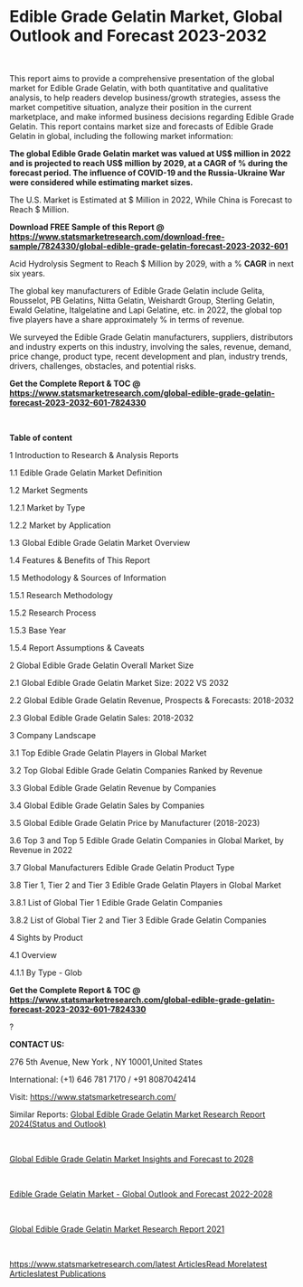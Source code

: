 <h1>Edible Grade Gelatin Market, Global Outlook and Forecast 2023-2032</h1><br/><p>This report aims to provide a comprehensive presentation of the global market for Edible Grade Gelatin, with both quantitative and qualitative analysis, to help readers develop business/growth strategies, assess the market competitive situation, analyze their position in the current marketplace, and make informed business decisions regarding Edible Grade Gelatin. This report contains market size and forecasts of Edible Grade Gelatin in global, including the following market information:</p>
 
 
 
 <p><strong>The global Edible Grade Gelatin market was valued at US$ million in 2022 and is projected to reach US$ million by 2029, at a <strong>CAGR</strong> of % during the forecast period. The influence of COVID-19 and the Russia-Ukraine War were considered while estimating market sizes.</strong></p>
 
 
 
 <p>The U.S. Market is Estimated at $ Million in 2022, While China is Forecast to Reach $ Million.</p>
 
 
 
 <p><strong>Download FREE Sample of this Report @ <a href="https://www.statsmarketresearch.com/download-free-sample/7824330/global-edible-grade-gelatin-forecast-2023-2032-601">https://www.statsmarketresearch.com/download-free-sample/7824330/global-edible-grade-gelatin-forecast-2023-2032-601</a></strong></p>
 
 
 
 <p>Acid Hydrolysis Segment to Reach $ Million by 2029, with a % <strong>CAGR</strong> in next six years.</p>
 
 
 
 <p>The global key manufacturers of Edible Grade Gelatin include Gelita, Rousselot, PB Gelatins, Nitta Gelatin, Weishardt Group, Sterling Gelatin, Ewald Gelatine, Italgelatine and Lapi Gelatine, etc. in 2022, the global top five players have a share approximately % in terms of revenue.</p>
 
 
 
 <p>We surveyed the Edible Grade Gelatin manufacturers, suppliers, distributors and industry experts on this industry, involving the sales, revenue, demand, price change, product type, recent development and plan, industry trends, drivers, challenges, obstacles, and potential risks.</p>
 
 
 
 <div><b>Get the Complete Report & TOC @ <a href="https://www.statsmarketresearch.com/global-edible-grade-gelatin-forecast-2023-2032-601-7824330">https://www.statsmarketresearch.com/global-edible-grade-gelatin-forecast-2023-2032-601-7824330</a></b></div>
 
 
 
 <p><br />
 
 <b>Table of content</b></p>
 
 
 
 <p>1 Introduction to Research & Analysis Reports<br />
 
 1.1 Edible Grade Gelatin Market Definition<br />
 
 1.2 Market Segments<br />
 
 1.2.1 Market by Type<br />
 
 1.2.2 Market by Application<br />
 
 1.3 Global Edible Grade Gelatin Market Overview<br />
 
 1.4 Features & Benefits of This Report<br />
 
 1.5 Methodology & Sources of Information<br />
 
 1.5.1 Research Methodology<br />
 
 1.5.2 Research Process<br />
 
 1.5.3 Base Year<br />
 
 1.5.4 Report Assumptions & Caveats<br />
 
 2 Global Edible Grade Gelatin Overall Market Size<br />
 
 2.1 Global Edible Grade Gelatin Market Size: 2022 VS 2032<br />
 
 2.2 Global Edible Grade Gelatin Revenue, Prospects & Forecasts: 2018-2032<br />
 
 2.3 Global Edible Grade Gelatin Sales: 2018-2032<br />
 
 3 Company Landscape<br />
 
 3.1 Top Edible Grade Gelatin Players in Global Market<br />
 
 3.2 Top Global Edible Grade Gelatin Companies Ranked by Revenue<br />
 
 3.3 Global Edible Grade Gelatin Revenue by Companies<br />
 
 3.4 Global Edible Grade Gelatin Sales by Companies<br />
 
 3.5 Global Edible Grade Gelatin Price by Manufacturer (2018-2023)<br />
 
 3.6 Top 3 and Top 5 Edible Grade Gelatin Companies in Global Market, by Revenue in 2022<br />
 
 3.7 Global Manufacturers Edible Grade Gelatin Product Type<br />
 
 3.8 Tier 1, Tier 2 and Tier 3 Edible Grade Gelatin Players in Global Market<br />
 
 3.8.1 List of Global Tier 1 Edible Grade Gelatin Companies<br />
 
 3.8.2 List of Global Tier 2 and Tier 3 Edible Grade Gelatin Companies<br />
 
 4 Sights by Product<br />
 
 4.1 Overview<br />
 
 4.1.1 By Type - Glob</p>
 
 
 
 <div><b>Get the Complete Report & TOC @ <a href="https://www.statsmarketresearch.com/global-edible-grade-gelatin-forecast-2023-2032-601-7824330">https://www.statsmarketresearch.com/global-edible-grade-gelatin-forecast-2023-2032-601-7824330</a></b></div>
 
 
 
 <p>? </p>
 
 
 
 <p><b>CONTACT US:</b><br />
 
 276 5th Avenue, New York , NY 10001,United States<br />
 
 International: (+1) 646 781 7170 / +91 8087042414<br />
 
 Visit: <a href="https://www.statsmarketresearch.com/">https://www.statsmarketresearch.com/</a><br />
 
 Similar Reports: <a href="https://www.statsmarketresearch.com/global-edible-grade-gelatin-forecast-2023-2032-601-7824330">Global Edible Grade Gelatin Market Research Report 2024(Status and Outlook)</a><br />
 
 <br />
 
 <a href="https://www.statsmarketresearch.com/global-edible-grade-gelatin-forecast-2023-2032-601-7824330">Global Edible Grade Gelatin Market Insights and Forecast to 2028</a><br />
 
 <br />
 
 <a href="https://www.statsmarketresearch.com/global-edible-grade-gelatin-forecast-2023-2032-601-7824330">Edible Grade Gelatin Market - Global Outlook and Forecast 2022-2028</a><br />
 
 <br />
 
 <a href="https://www.statsmarketresearch.com/global-edible-grade-gelatin-forecast-2023-2032-601-7824330">Global Edible Grade Gelatin Market Research Report 2021</a><br />
 
 <br />
 
 <a href="https://gyeongbokgung.com">https://www.statsmarketresearch.com/</a><a href="https://hallyeomaritime.com">latest Articles</a><a href="https://jingwansa.com">Read More</a><a href="https://nguoiviet.jp/">latest Articles</a><a href="https://www.intelmarketresearch.com/">latest Publications</a></p>